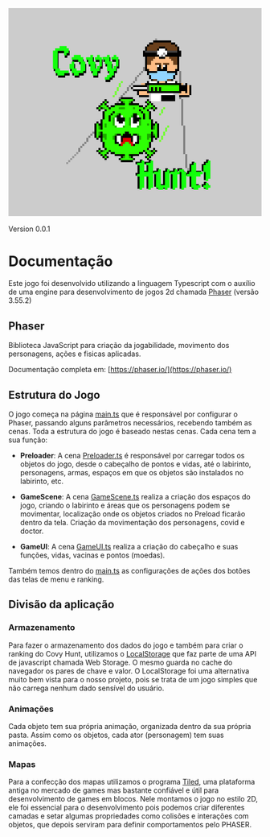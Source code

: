 
![Logo](dist/images/logo.png)

Version 0.0.1

# Documentação

Este jogo foi desenvolvido utilizando a linguagem Typescript com o auxílio de uma engine para desenvolvimento de jogos 2d chamada [Phaser](https://phaser.io/) (versão 3.55.2)

## Phaser

Biblioteca JavaScript para criação da jogabilidade, movimento dos personagens, ações e fisicas aplicadas. 

Documentação completa em: [https://phaser.io/](https://phaser.io/)

## Estrutura do Jogo

O jogo começa na página [main.ts](src/main.ts) que é responsável por configurar o Phaser, passando alguns parâmetros necessários, recebendo também as cenas. Toda a estrutura do jogo é baseado nestas cenas. Cada cena tem a sua função:

* **Preloader**: A cena [Preloader.ts](src/scenes/Preloader.ts) é responsável por carregar todos os objetos do jogo, desde o cabeçalho de pontos e vidas, até o labirinto, personagens, armas, espaços em que os objetos são instalados no labirinto, etc.

* **GameScene**: A cena [GameScene.ts](src/scenes/GameScene.ts) realiza a criação dos espaços do jogo, criando o labirinto e áreas que os personagens podem se movimentar, localização onde os objetos criados no Preload ficarão dentro da tela. Criação da movimentação dos personagens, covid e doctor.

* **GameUI**: A cena [GameUI.ts](src/scenes/GameUI.ts) realiza a criação do cabeçalho e suas funções, vidas, vacinas e pontos (moedas).
 
 Também temos dentro do [main.ts](src/main.ts)  as configurações de ações dos botões das telas de menu e ranking.
 
## Divisão da aplicação 
 
### Armazenamento 

Para fazer o armazenamento dos dados do jogo e também para criar o ranking do Covy Hunt, utilizamos o [LocalStorage](https://developer.mozilla.org/pt-BR/docs/Web/API/Window/localStorage) que faz parte de uma API de javascript chamada Web Storage. O mesmo guarda no cache do navegador os pares de chave e valor. O LocalStorage foi uma alternativa muito bem vista para o nosso projeto, pois se trata de um jogo simples que não carrega nenhum dado sensível do usuário. 

### Animações 

Cada objeto tem sua própria animação, organizada dentro da sua própria pasta. Assim como os objetos, cada ator (personagem) tem suas animações.

### Mapas

Para a confecção dos mapas utilizamos o programa [Tiled](https://www.mapeditor.org/), uma plataforma antiga no mercado de games mas bastante confiável e útil para desenvolvimento de games em blocos. Nele montamos o jogo no estilo 2D, ele foi essencial para o desenvolvimento pois podemos criar diferentes camadas e setar algumas propriedades como colisões e interações com objetos, que depois serviram para definir comportamentos pelo PHASER.
        

